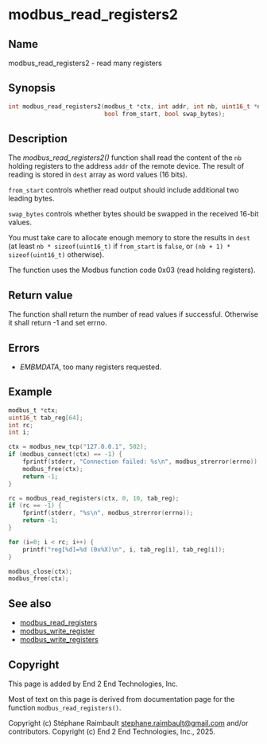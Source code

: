 # modbus_read_registers2

## Name

modbus_read_registers2 - read many registers

## Synopsis

```c
int modbus_read_registers2(modbus_t *ctx, int addr, int nb, uint16_t *dest,
                           bool from_start, bool swap_bytes);
```

## Description

The *modbus_read_registers2()* function shall read the content of the `nb`
holding registers to the address `addr` of the remote device. The result of
reading is stored in `dest` array as word values (16 bits).

`from_start` controls whether read output should include additional two leading bytes.

`swap_bytes` controls whether bytes should be swapped in the received 16-bit values.

You must take care to allocate enough memory to store the results in `dest`
(at least `nb * sizeof(uint16_t)` if `from_start` is `false`,
or `(nb + 1) * sizeof(uint16_t)` otherwise).

The function uses the Modbus function code 0x03 (read holding registers).

## Return value

The function shall return the number of read values
if successful. Otherwise it shall return -1 and set errno.

## Errors

- *EMBMDATA*, too many registers requested.

## Example

```c
modbus_t *ctx;
uint16_t tab_reg[64];
int rc;
int i;

ctx = modbus_new_tcp("127.0.0.1", 502);
if (modbus_connect(ctx) == -1) {
    fprintf(stderr, "Connection failed: %s\n", modbus_strerror(errno));
    modbus_free(ctx);
    return -1;
}

rc = modbus_read_registers(ctx, 0, 10, tab_reg);
if (rc == -1) {
    fprintf(stderr, "%s\n", modbus_strerror(errno));
    return -1;
}

for (i=0; i < rc; i++) {
    printf("reg[%d]=%d (0x%X)\n", i, tab_reg[i], tab_reg[i]);
}

modbus_close(ctx);
modbus_free(ctx);
```

## See also

- [modbus_read_registers](modbus_read_registers.md)
- [modbus_write_register](modbus_write_register.md)
- [modbus_write_registers](modbus_write_registers.md)

## Copyright

This page is added by End 2 End Technologies, Inc.

Most of text on this page is derived from documentation page for the function `modbus_read_registers()`.

Copyright (c) Stéphane Raimbault <stephane.raimbault@gmail.com> and/or contributors.
Copyright (c) End 2 End Technologies, Inc., 2025.

